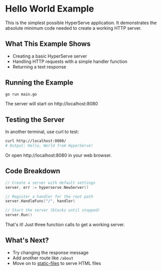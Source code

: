 # Hello World Example

This is the simplest possible HyperServe application. It demonstrates the absolute minimum code needed to create a working HTTP server.

## What This Example Shows

- Creating a basic HyperServe server
- Handling HTTP requests with a simple handler function
- Returning a text response

## Running the Example

```bash
go run main.go
```

The server will start on http://localhost:8080

## Testing the Server

In another terminal, use curl to test:

```bash
curl http://localhost:8080/
# Output: Hello, World from HyperServe!
```

Or open http://localhost:8080 in your web browser.

## Code Breakdown

```go
// Create a server with default settings
server, err := hyperserve.NewServer()

// Register a handler for the root path
server.HandleFunc("/", handler)

// Start the server (blocks until stopped)
server.Run()
```

That's it! Just three function calls to get a working server.

## What's Next?

- Try changing the response message
- Add another route like `/about`
- Move on to [static-files](../static-files/) to serve HTML files